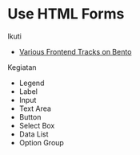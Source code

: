 # Use HTML Forms

Ikuti

- [Various Frontend Tracks on Bento](https://bento.io/tracks/front-end)

Kegiatan

- Legend
- Label
- Input
- Text Area
- Button
- Select Box
- Data List
- Option Group

